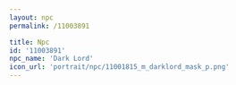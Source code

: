 ```yaml
---
layout: npc
permalink: /11003891

title: Npc
id: '11003891'
npc_name: 'Dark Lord'
icon_url: 'portrait/npc/11001815_m_darklord_mask_p.png'
---
```

